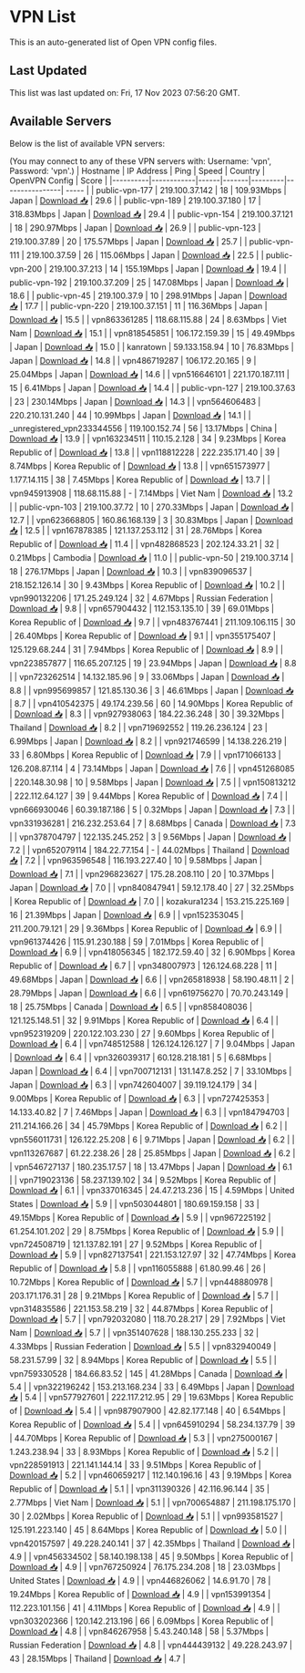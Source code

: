 # VPN List

This is an auto-generated list of Open VPN config files.

## Last Updated

This list was last updated on: Fri, 17 Nov 2023 07:56:20 GMT.

## Available Servers

Below is the list of available VPN servers:

(You may connect to any of these VPN servers with: Username: 'vpn', Password: 'vpn'.)
| Hostname | IP Address | Ping | Speed | Country | OpenVPN Config | Score |
|----------|------------|------|-------|---------|----------------| ----- |
| public-vpn-177 | 219.100.37.142 | 18 | 109.93Mbps | Japan | [Download 📥](./configs/server_0_JP.ovpn) | 29.6 |
| public-vpn-189 | 219.100.37.180 | 17 | 318.83Mbps | Japan | [Download 📥](./configs/server_1_JP.ovpn) | 29.4 |
| public-vpn-154 | 219.100.37.121 | 18 | 290.97Mbps | Japan | [Download 📥](./configs/server_2_JP.ovpn) | 26.9 |
| public-vpn-123 | 219.100.37.89 | 20 | 175.57Mbps | Japan | [Download 📥](./configs/server_3_JP.ovpn) | 25.7 |
| public-vpn-111 | 219.100.37.59 | 26 | 115.06Mbps | Japan | [Download 📥](./configs/server_4_JP.ovpn) | 22.5 |
| public-vpn-200 | 219.100.37.213 | 14 | 155.19Mbps | Japan | [Download 📥](./configs/server_5_JP.ovpn) | 19.4 |
| public-vpn-192 | 219.100.37.209 | 25 | 147.08Mbps | Japan | [Download 📥](./configs/server_6_JP.ovpn) | 18.6 |
| public-vpn-45 | 219.100.37.9 | 10 | 298.91Mbps | Japan | [Download 📥](./configs/server_7_JP.ovpn) | 17.7 |
| public-vpn-220 | 219.100.37.151 | 11 | 116.36Mbps | Japan | [Download 📥](./configs/server_8_JP.ovpn) | 15.5 |
| vpn863361285 | 118.68.115.88 | 24 | 8.63Mbps | Viet Nam | [Download 📥](./configs/server_9_VN.ovpn) | 15.1 |
| vpn818545851 | 106.172.159.39 | 15 | 49.49Mbps | Japan | [Download 📥](./configs/server_10_JP.ovpn) | 15.0 |
| kanratown | 59.133.158.94 | 10 | 76.83Mbps | Japan | [Download 📥](./configs/server_11_JP.ovpn) | 14.8 |
| vpn486719287 | 106.172.20.165 | 9 | 25.04Mbps | Japan | [Download 📥](./configs/server_12_JP.ovpn) | 14.6 |
| vpn516646101 | 221.170.187.111 | 15 | 6.41Mbps | Japan | [Download 📥](./configs/server_13_JP.ovpn) | 14.4 |
| public-vpn-127 | 219.100.37.63 | 23 | 230.14Mbps | Japan | [Download 📥](./configs/server_14_JP.ovpn) | 14.3 |
| vpn564606483 | 220.210.131.240 | 44 | 10.99Mbps | Japan | [Download 📥](./configs/server_15_JP.ovpn) | 14.1 |
| _unregistered_vpn233344556 | 119.100.152.74 | 56 | 13.17Mbps | China | [Download 📥](./configs/server_16_CN.ovpn) | 13.9 |
| vpn163234511 | 110.15.2.128 | 34 | 9.23Mbps | Korea Republic of | [Download 📥](./configs/server_17_KR.ovpn) | 13.8 |
| vpn118812228 | 222.235.171.40 | 39 | 8.74Mbps | Korea Republic of | [Download 📥](./configs/server_18_KR.ovpn) | 13.8 |
| vpn651573977 | 1.177.14.115 | 38 | 7.45Mbps | Korea Republic of | [Download 📥](./configs/server_19_KR.ovpn) | 13.7 |
| vpn945913908 | 118.68.115.88 | - | 7.14Mbps | Viet Nam | [Download 📥](./configs/server_20_VN.ovpn) | 13.2 |
| public-vpn-103 | 219.100.37.72 | 10 | 270.33Mbps | Japan | [Download 📥](./configs/server_21_JP.ovpn) | 12.7 |
| vpn623668805 | 160.86.168.139 | 3 | 30.83Mbps | Japan | [Download 📥](./configs/server_22_JP.ovpn) | 12.5 |
| vpn167878385 | 121.137.253.112 | 31 | 28.76Mbps | Korea Republic of | [Download 📥](./configs/server_23_KR.ovpn) | 11.4 |
| vpn482868523 | 202.124.33.21 | 32 | 0.21Mbps | Cambodia | [Download 📥](./configs/server_24_KH.ovpn) | 11.0 |
| public-vpn-50 | 219.100.37.14 | 18 | 276.17Mbps | Japan | [Download 📥](./configs/server_25_JP.ovpn) | 10.3 |
| vpn839096537 | 218.152.126.14 | 30 | 9.43Mbps | Korea Republic of | [Download 📥](./configs/server_26_KR.ovpn) | 10.2 |
| vpn990132206 | 171.25.249.124 | 32 | 4.67Mbps | Russian Federation | [Download 📥](./configs/server_27_RU.ovpn) | 9.8 |
| vpn657904432 | 112.153.135.10 | 39 | 69.01Mbps | Korea Republic of | [Download 📥](./configs/server_28_KR.ovpn) | 9.7 |
| vpn483767441 | 211.109.106.115 | 30 | 26.40Mbps | Korea Republic of | [Download 📥](./configs/server_29_KR.ovpn) | 9.1 |
| vpn355175407 | 125.129.68.244 | 31 | 7.94Mbps | Korea Republic of | [Download 📥](./configs/server_30_KR.ovpn) | 8.9 |
| vpn223857877 | 116.65.207.125 | 19 | 23.94Mbps | Japan | [Download 📥](./configs/server_31_JP.ovpn) | 8.8 |
| vpn723262514 | 14.132.185.96 | 9 | 33.06Mbps | Japan | [Download 📥](./configs/server_32_JP.ovpn) | 8.8 |
| vpn995699857 | 121.85.130.36 | 3 | 46.61Mbps | Japan | [Download 📥](./configs/server_33_JP.ovpn) | 8.7 |
| vpn410542375 | 49.174.239.56 | 60 | 14.90Mbps | Korea Republic of | [Download 📥](./configs/server_34_KR.ovpn) | 8.3 |
| vpn927938063 | 184.22.36.248 | 30 | 39.32Mbps | Thailand | [Download 📥](./configs/server_35_TH.ovpn) | 8.2 |
| vpn719692552 | 119.26.236.124 | 23 | 6.99Mbps | Japan | [Download 📥](./configs/server_36_JP.ovpn) | 8.2 |
| vpn921746599 | 14.138.226.219 | 33 | 6.80Mbps | Korea Republic of | [Download 📥](./configs/server_37_KR.ovpn) | 7.9 |
| vpn171066133 | 126.208.87.114 | 4 | 73.14Mbps | Japan | [Download 📥](./configs/server_38_JP.ovpn) | 7.6 |
| vpn451268085 | 220.148.30.98 | 10 | 9.58Mbps | Japan | [Download 📥](./configs/server_39_JP.ovpn) | 7.5 |
| vpn150813212 | 222.112.64.127 | 39 | 9.44Mbps | Korea Republic of | [Download 📥](./configs/server_40_KR.ovpn) | 7.4 |
| vpn666930046 | 60.39.187.186 | 5 | 0.32Mbps | Japan | [Download 📥](./configs/server_41_JP.ovpn) | 7.3 |
| vpn331936281 | 216.232.253.64 | 7 | 8.68Mbps | Canada | [Download 📥](./configs/server_42_CA.ovpn) | 7.3 |
| vpn378704797 | 122.135.245.252 | 3 | 9.56Mbps | Japan | [Download 📥](./configs/server_43_JP.ovpn) | 7.2 |
| vpn652079114 | 184.22.77.154 | - | 44.02Mbps | Thailand | [Download 📥](./configs/server_44_TH.ovpn) | 7.2 |
| vpn963596548 | 116.193.227.40 | 10 | 9.58Mbps | Japan | [Download 📥](./configs/server_45_JP.ovpn) | 7.1 |
| vpn296823627 | 175.28.208.110 | 20 | 10.37Mbps | Japan | [Download 📥](./configs/server_46_JP.ovpn) | 7.0 |
| vpn840847941 | 59.12.178.40 | 27 | 32.25Mbps | Korea Republic of | [Download 📥](./configs/server_47_KR.ovpn) | 7.0 |
| kozakura1234 | 153.215.225.169 | 16 | 21.39Mbps | Japan | [Download 📥](./configs/server_48_JP.ovpn) | 6.9 |
| vpn152353045 | 211.200.79.121 | 29 | 9.36Mbps | Korea Republic of | [Download 📥](./configs/server_49_KR.ovpn) | 6.9 |
| vpn961374426 | 115.91.230.188 | 59 | 7.01Mbps | Korea Republic of | [Download 📥](./configs/server_50_KR.ovpn) | 6.9 |
| vpn418056345 | 182.172.59.40 | 32 | 6.90Mbps | Korea Republic of | [Download 📥](./configs/server_51_KR.ovpn) | 6.7 |
| vpn348007973 | 126.124.68.228 | 11 | 49.68Mbps | Japan | [Download 📥](./configs/server_52_JP.ovpn) | 6.6 |
| vpn265818938 | 58.190.48.11 | 2 | 28.79Mbps | Japan | [Download 📥](./configs/server_53_JP.ovpn) | 6.6 |
| vpn619756270 | 70.70.243.149 | 18 | 25.75Mbps | Canada | [Download 📥](./configs/server_54_CA.ovpn) | 6.5 |
| vpn858408036 | 121.125.148.51 | 32 | 9.91Mbps | Korea Republic of | [Download 📥](./configs/server_55_KR.ovpn) | 6.4 |
| vpn952319209 | 220.122.103.230 | 27 | 9.60Mbps | Korea Republic of | [Download 📥](./configs/server_56_KR.ovpn) | 6.4 |
| vpn748512588 | 126.124.126.127 | 7 | 9.04Mbps | Japan | [Download 📥](./configs/server_57_JP.ovpn) | 6.4 |
| vpn326039317 | 60.128.218.181 | 5 | 6.68Mbps | Japan | [Download 📥](./configs/server_58_JP.ovpn) | 6.4 |
| vpn700712131 | 131.147.8.252 | 7 | 33.10Mbps | Japan | [Download 📥](./configs/server_59_JP.ovpn) | 6.3 |
| vpn742604007 | 39.119.124.179 | 34 | 9.00Mbps | Korea Republic of | [Download 📥](./configs/server_60_KR.ovpn) | 6.3 |
| vpn727425353 | 14.133.40.82 | 7 | 7.46Mbps | Japan | [Download 📥](./configs/server_61_JP.ovpn) | 6.3 |
| vpn184794703 | 211.214.166.26 | 34 | 45.79Mbps | Korea Republic of | [Download 📥](./configs/server_62_KR.ovpn) | 6.2 |
| vpn556011731 | 126.122.25.208 | 6 | 9.71Mbps | Japan | [Download 📥](./configs/server_63_JP.ovpn) | 6.2 |
| vpn113267687 | 61.22.238.26 | 28 | 25.85Mbps | Japan | [Download 📥](./configs/server_64_JP.ovpn) | 6.2 |
| vpn546727137 | 180.235.17.57 | 18 | 13.47Mbps | Japan | [Download 📥](./configs/server_65_JP.ovpn) | 6.1 |
| vpn719023136 | 58.237.139.102 | 34 | 9.52Mbps | Korea Republic of | [Download 📥](./configs/server_66_KR.ovpn) | 6.1 |
| vpn337016345 | 24.47.213.236 | 15 | 4.59Mbps | United States | [Download 📥](./configs/server_67_US.ovpn) | 5.9 |
| vpn503044801 | 180.69.159.158 | 33 | 49.15Mbps | Korea Republic of | [Download 📥](./configs/server_68_KR.ovpn) | 5.9 |
| vpn967225192 | 61.254.101.202 | 29 | 8.75Mbps | Korea Republic of | [Download 📥](./configs/server_69_KR.ovpn) | 5.9 |
| vpn724508719 | 121.137.82.191 | 27 | 9.52Mbps | Korea Republic of | [Download 📥](./configs/server_70_KR.ovpn) | 5.9 |
| vpn827137541 | 221.153.127.97 | 32 | 47.74Mbps | Korea Republic of | [Download 📥](./configs/server_71_KR.ovpn) | 5.8 |
| vpn116055888 | 61.80.99.46 | 26 | 10.72Mbps | Korea Republic of | [Download 📥](./configs/server_72_KR.ovpn) | 5.7 |
| vpn448880978 | 203.171.176.31 | 28 | 9.21Mbps | Korea Republic of | [Download 📥](./configs/server_73_KR.ovpn) | 5.7 |
| vpn314835586 | 221.153.58.219 | 32 | 44.87Mbps | Korea Republic of | [Download 📥](./configs/server_74_KR.ovpn) | 5.7 |
| vpn792032080 | 118.70.28.217 | 29 | 7.92Mbps | Viet Nam | [Download 📥](./configs/server_75_VN.ovpn) | 5.7 |
| vpn351407628 | 188.130.255.233 | 32 | 4.33Mbps | Russian Federation | [Download 📥](./configs/server_76_RU.ovpn) | 5.5 |
| vpn832940049 | 58.231.57.99 | 32 | 8.94Mbps | Korea Republic of | [Download 📥](./configs/server_77_KR.ovpn) | 5.5 |
| vpn759330528 | 184.66.83.52 | 145 | 41.28Mbps | Canada | [Download 📥](./configs/server_78_CA.ovpn) | 5.4 |
| vpn322196242 | 153.213.168.234 | 33 | 6.49Mbps | Japan | [Download 📥](./configs/server_79_JP.ovpn) | 5.4 |
| vpn577927601 | 222.117.212.95 | 29 | 19.63Mbps | Korea Republic of | [Download 📥](./configs/server_80_KR.ovpn) | 5.4 |
| vpn987907900 | 42.82.177.148 | 40 | 6.54Mbps | Korea Republic of | [Download 📥](./configs/server_81_KR.ovpn) | 5.4 |
| vpn645910294 | 58.234.137.79 | 39 | 44.70Mbps | Korea Republic of | [Download 📥](./configs/server_82_KR.ovpn) | 5.3 |
| vpn275000167 | 1.243.238.94 | 33 | 8.93Mbps | Korea Republic of | [Download 📥](./configs/server_83_KR.ovpn) | 5.2 |
| vpn228591913 | 221.141.144.14 | 33 | 9.51Mbps | Korea Republic of | [Download 📥](./configs/server_84_KR.ovpn) | 5.2 |
| vpn460659217 | 112.140.196.16 | 43 | 9.19Mbps | Korea Republic of | [Download 📥](./configs/server_85_KR.ovpn) | 5.1 |
| vpn311390326 | 42.116.96.144 | 35 | 2.77Mbps | Viet Nam | [Download 📥](./configs/server_86_VN.ovpn) | 5.1 |
| vpn700654887 | 211.198.175.170 | 30 | 2.02Mbps | Korea Republic of | [Download 📥](./configs/server_87_KR.ovpn) | 5.1 |
| vpn993581527 | 125.191.223.140 | 45 | 8.64Mbps | Korea Republic of | [Download 📥](./configs/server_88_KR.ovpn) | 5.0 |
| vpn420157597 | 49.228.240.141 | 37 | 42.35Mbps | Thailand | [Download 📥](./configs/server_89_TH.ovpn) | 4.9 |
| vpn456334502 | 58.140.198.138 | 45 | 9.50Mbps | Korea Republic of | [Download 📥](./configs/server_90_KR.ovpn) | 4.9 |
| vpn767250924 | 76.175.234.208 | 18 | 23.03Mbps | United States | [Download 📥](./configs/server_91_US.ovpn) | 4.9 |
| vpn446826062 | 14.6.91.70 | 78 | 19.24Mbps | Korea Republic of | [Download 📥](./configs/server_92_KR.ovpn) | 4.9 |
| vpn153991354 | 112.223.101.156 | 41 | 4.11Mbps | Korea Republic of | [Download 📥](./configs/server_93_KR.ovpn) | 4.9 |
| vpn303202366 | 120.142.213.196 | 66 | 6.09Mbps | Korea Republic of | [Download 📥](./configs/server_94_KR.ovpn) | 4.8 |
| vpn846267958 | 5.43.240.148 | 58 | 5.37Mbps | Russian Federation | [Download 📥](./configs/server_95_RU.ovpn) | 4.8 |
| vpn444439132 | 49.228.243.97 | 43 | 28.15Mbps | Thailand | [Download 📥](./configs/server_96_TH.ovpn) | 4.7 |

